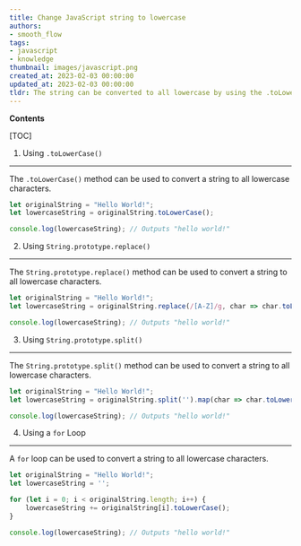 ```yaml
---
title: Change JavaScript string to lowercase
authors:
- smooth_flow
tags:
- javascript
- knowledge
thumbnail: images/javascript.png
created_at: 2023-02-03 00:00:00
updated_at: 2023-02-03 00:00:00
tldr: The string can be converted to all lowercase by using the .toLowerCase() method.
---
```


**Contents**

[TOC]

1. Using `.toLowerCase()`
--------------------------------
The `.toLowerCase()` method can be used to convert a string to all lowercase characters. 

```javascript
let originalString = "Hello World!";
let lowercaseString = originalString.toLowerCase();

console.log(lowercaseString); // Outputs "hello world!"
```

2. Using `String.prototype.replace()`
------------------------------------
The `String.prototype.replace()` method can be used to convert a string to all lowercase characters. 

```javascript
let originalString = "Hello World!";
let lowercaseString = originalString.replace(/[A-Z]/g, char => char.toLowerCase());

console.log(lowercaseString); // Outputs "hello world!"
```

3. Using `String.prototype.split()`
----------------------------------
The `String.prototype.split()` method can be used to convert a string to all lowercase characters. 

```javascript
let originalString = "Hello World!";
let lowercaseString = originalString.split('').map(char => char.toLowerCase()).join('');

console.log(lowercaseString); // Outputs "hello world!"
```

4. Using a `for` Loop
---------------------
A `for` loop can be used to convert a string to all lowercase characters. 

```javascript
let originalString = "Hello World!";
let lowercaseString = '';

for (let i = 0; i < originalString.length; i++) {
    lowercaseString += originalString[i].toLowerCase();
}

console.log(lowercaseString); // Outputs "hello world!"
```
